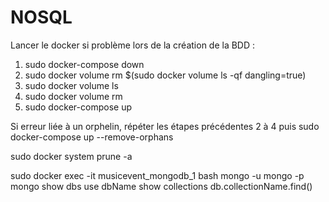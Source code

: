 # NOSQL


Lancer le docker si problème lors de la création de la BDD :
1. sudo docker-compose down
2. sudo docker volume rm $(sudo docker volume ls -qf dangling=true)
3. sudo docker volume ls
4. sudo docker volume rm <volume terminant par _psql>
5. sudo docker-compose up

Si erreur liée à un orphelin, répéter les étapes précédentes 2 à 4 puis sudo docker-compose up --remove-orphans 

sudo docker system prune -a




sudo docker exec -it musicevent_mongodb_1 bash
mongo -u mongo -p mongo
show dbs
use dbName
show collections
db.collectionName.find()
